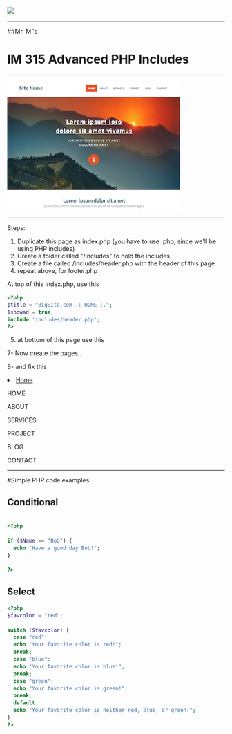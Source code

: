![](http://upload.wikimedia.org/wikipedia/en/1/1d/Confederation_college_logo.jpg)


---
##Mr. M.'s
# IM 315 Advanced PHP Includes

---
![](https://raw.githubusercontent.com/robmccormack/php_includes/master/ScreenShot.png)

---
Steps:

1. Duplicate this page as index.php  (you  have to use .php, since we'll be using PHP includes)
2. Create a folder called "/includes"  to hold the includes
3. Create a file called /includes/header.php with the header of this page
4. repeat above, for footer.php


At top of this index.php, use this
```php
<?php
$title = "BigSite.com .: HOME :.";
$showad = true;
include 'includes/header.php';
?>
```


5.  at bottom of this page use this
<?php include 'includes/footer.php'; ?>


7- Now create the pages..


8-  and fix this
<li class="current"><a href="index.html">Home</a></li>



HOME  

ABOUT

SERVICES

PROJECT

BLOG

CONTACT


---
#Simple PHP code examples


## Conditional
```php

<?php

if ($Name == "Bob") {
  echo "Have a good day Bob!";
}

?>


```


## Select
```php
<?php
$favcolor = "red";

switch ($favcolor) {
  case "red":
  echo "Your favorite color is red!";
  break;
  case "blue":
  echo "Your favorite color is blue!";
  break;
  case "green":
  echo "Your favorite color is green!";
  break;
  default:
  echo "Your favorite color is neither red, blue, or green!";
}
?>

```
